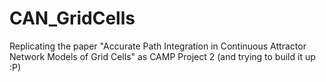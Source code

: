 # CAN_GridCells
Replicating the paper "Accurate Path Integration in Continuous Attractor Network Models of Grid Cells" as CAMP Project 2 (and trying to build it up :P)
